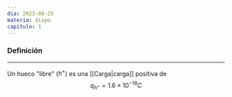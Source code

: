 ```yaml
---
dia: 2023-08-25
materia: dispo
capitulo: 1
---
```

### Definición
---
Un hueco "libre" ($h^+$) es una [[Carga|carga]] positiva de $$ q_{h^+} = 1.6 \times 10 ^{-19} C $$